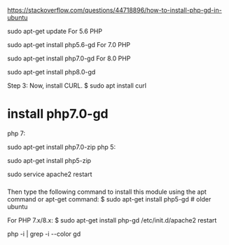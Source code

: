 https://stackoverflow.com/questions/44718896/how-to-install-php-gd-in-ubuntu

sudo apt-get update
For 5.6 PHP

sudo apt-get install php5.6-gd
For 7.0 PHP

sudo apt-get install php7.0-gd
For 8.0 PHP

sudo apt-get install php8.0-gd


Step 3: Now, install CURL.
$ sudo apt install curl


# install  php7.0-gd

php 7:

sudo apt-get install php7.0-zip
php 5:

sudo apt-get install php5-zip




sudo service apache2 restart


###  

Then type the following command to install this module using the apt command or apt-get command:
$ sudo apt-get install php5-gd # older ubuntu

For PHP 7.x/8.x:
$ sudo apt-get install php-gd
/etc/init.d/apache2 restart

php -i | grep -i --color gd